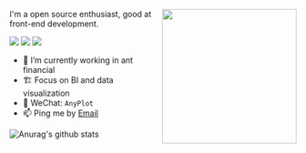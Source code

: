 <a href="https://juejin.cn/book/7031893648145186824"><img align="right" src="https://user-images.githubusercontent.com/7856674/145028516-3fe0020c-2bab-4bb9-b7bf-784433387614.png" width="236" /></a>

I'm a open source enthusiast, good at front-end development.

[![](https://img.shields.io/endpoint?url=https://awards.antv.vision/hustcc-g2-maintainer.json)](https://github.com/antvis/G2)
[![](https://img.shields.io/endpoint?url=https://awards.antv.vision/hustcc-g6-maintainer.json)](https://github.com/antvis/G6)
[![](https://img.shields.io/endpoint?url=https://awards.antv.vision/hustcc-gpt-vis-contributor.json)](https://github.com/antvis/GPT-Vis)

- 🌱 I’m currently working in ant financial
- 🏗 Focus on BI and data visualization
- 💬 WeChat: `AnyPlot`
- 📫 Ping me by [Email](mailto:i@hust.cc)

![Anurag's github stats](https://github-readme-stats.vercel.app/api?username=hustcc&theme=dracula&hide=commits)


